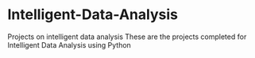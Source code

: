 # Intelligent-Data-Analysis
Projects on intelligent data analysis
These are the projects completed for Intelligent Data Analysis using Python
